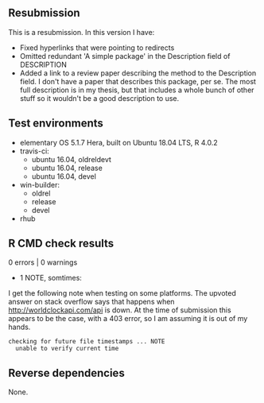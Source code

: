 ## Resubmission
This is a resubmission. In this version I have:
- Fixed hyperlinks that were pointing to redirects
- Omitted redundant 'A simple package' in the Description field of DESCRIPTION
- Added a link to a review paper describing the method to the Description field. I don't have a paper that describes this package, per se. The most full description is in my thesis, but that includes a whole bunch of other stuff so it wouldn't be a good description to use.

## Test environments
- elementary OS 5.1.7 Hera, built on Ubuntu 18.04 LTS, R 4.0.2
- travis-ci:
  - ubuntu 16.04, oldreldevt
  - ubuntu 16.04, release
  - ubuntu 16.04, devel
- win-builder:
  - oldrel
  - release
  - devel
- rhub

## R CMD check results

0 errors | 0 warnings

- 1 NOTE, somtimes:

I get the following note when testing on some platforms.
The upvoted answer on stack overflow says that happens when http://worldclockapi.com/api is down.
At the time of submission this appears to be the case, with a 403 error, so I am assuming it is out of my hands.

```
checking for future file timestamps ... NOTE
  unable to verify current time
```

## Reverse dependencies

None.
